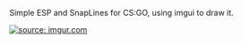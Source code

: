 
Simple ESP and SnapLines for CS:GO, using imgui to draw it.


<a href="https://imgur.com/SEfQ9bZ"><img src="https://i.imgur.com/SEfQ9bZ.png" title="source: imgur.com" /></a>
